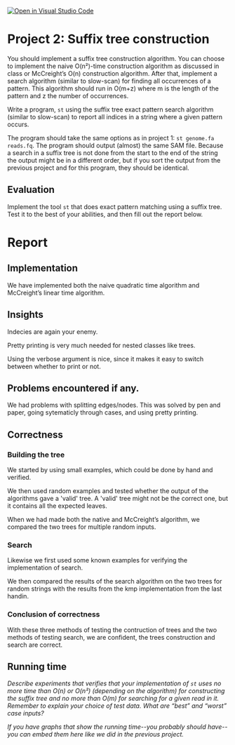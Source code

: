 [![Open in Visual Studio Code](https://classroom.github.com/assets/open-in-vscode-c66648af7eb3fe8bc4f294546bfd86ef473780cde1dea487d3c4ff354943c9ae.svg)](https://classroom.github.com/online_ide?assignment_repo_id=8801035&assignment_repo_type=AssignmentRepo)
# Project 2: Suffix tree construction

You should implement a suffix tree construction algorithm. You can choose to implement the naive O(n²)-time construction algorithm as discussed in class or McCreight’s O(n) construction algorithm. After that, implement a search algorithm (similar to slow-scan) for finding all occurrences of a pattern. This algorithm should run in O(m+z) where m is the length of the pattern and z the number of occurrences.

Write a program, `st` using the suffix tree exact pattern search algorithm (similar to slow-scan) to report all indices in a string where a given pattern occurs. 

The program should take the same options as in project 1: `st genome.fa reads.fq`. The program should output (almost) the same SAM file. Because a search in a suffix tree is not done from the start to the end of the string the output might be in a different order, but if you sort the output from the previous project and for this program, they should be identical.

## Evaluation

Implement the tool `st` that does exact pattern matching using a suffix tree. Test it to the best of your abilities, and then fill out the report below.

# Report

## Implementation
We have implemented both the naive quadratic time algorithm and McCreight’s linear time algorithm. 

## Insights
Indecies are again your enemy. 

Pretty printing is very much needed for nested classes like trees. 

Using the verbose argument is nice, since it makes it easy to switch between whether to print or not. 

## Problems encountered if any.

We had problems with splitting edges/nodes. This was solved by pen and paper, going sytematicly through cases, and using pretty printing. 

## Correctness

### Building the tree
We started by using small examples, which could be done by hand and verified. 

We then used random examples and tested whether the output of the algorithms gave a 'valid' tree. A 'valid' tree might not be the correct one, but it contains all the expected leaves.

When we had made both the native and McCreight’s algorithm, we compared the two trees for multiple random inputs. 

### Search 

Likewise we first used some known examples for verifying the implementation of search. 

We then compared the results of the search algorithm on the two trees for random strings with the results from the kmp implementation from the last handin. 

### Conclusion of correctness

With these three methods of testing the contruction of trees and the two methods of testing search, we are confident, the trees construction and search are correct. 

## Running time

*Describe experiments that verifies that your implementation of `st` uses no more time than O(n) or O(n²) (depending on the algorithm) for constructing the suffix tree and no more than O(m) for searching for a given read in it. Remember to explain your choice of test data. What are “best” and “worst” case inputs?*

*If you have graphs that show the running time--you probably should have--you can embed them here like we did in the previous project.*

